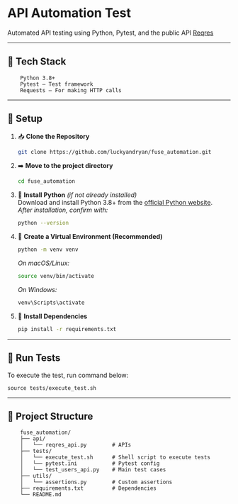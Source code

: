 # API Automation Test

Automated API testing using Python, Pytest, and the public API [Reqres](https://reqres.in)

---
## 🤖 Tech Stack
```
    Python 3.8+
    Pytest – Test framework
    Requests – For making HTTP calls
```

---

## 🔧 Setup

1. 📥 **Clone the Repository**  
    ```bash
    git clone https://github.com/luckyandryan/fuse_automation.git
    ```

2. ➡️ **Move to the project directory**  
    ```bash
    cd fuse_automation
    ```

3. 🐍 **Install Python** *(if not already installed)*  
    Download and install Python 3.8+ from the [official Python website](https://www.python.org/downloads/).  
    *After installation, confirm with:*
    ```bash
    python --version
    ```

4. 🐍 **Create a Virtual Environment (Recommended)**  
    ```bash
    python -m venv venv
    ```

    *On macOS/Linux:*
    ```bash
    source venv/bin/activate
    ```

    *On Windows:*
    ```bash
    venv\Scripts\activate
    ```

5. 🔧 **Install Dependencies**  
    ```bash
    pip install -r requirements.txt
    ```

---

## 🚀 Run Tests

To execute the test, run command below:
```
source tests/execute_test.sh
```


---

## 📁 Project Structure
```
    fuse_automation/
    ├── api/
    │   └── reqres_api.py        # APIs
    ├── tests/
    │   └── execute_test.sh      # Shell script to execute tests
    │   └── pytest.ini           # Pytest config
    │   └── test_users_api.py    # Main test cases
    ├── utils/
    │   └── assertions.py        # Custom assertions
    ├── requirements.txt         # Dependencies
    └── README.md
```
